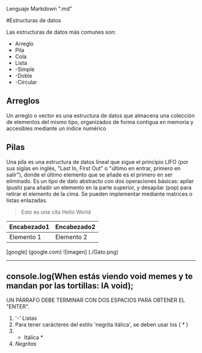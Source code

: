 Lenguaje Markdown ".md"

#Estructuras de datos

Las estructuras de datos más comunes son:
- Arreglo
- Pila
- Cola
- Lista
- -Simple
- -Doble
- -Circular


## Arreglos
Un arreglo o vector es una estructura de datos que almacena una colección de elementos del mismo tipo, organizados de forma contigua en memoria y accesibles mediante un índice numérico

## Pilas 
Una pila es una estructura de datos lineal que sigue el principio LIFO (por sus siglas en inglés, "Last In, First Out" o "último en entrar, primero en salir"), donde el último elemento que se añade es el primero en ser eliminado. Es un tipo de dato abstracto con dos operaciones básicas: apilar (push) para añadir un elemento en la parte superior, y desapilar (pop) para retirar el elemento de la cima. Se pueden implementar mediante matrices o listas enlazadas. 

>Esto es una cita
>Hello World

| Encabezado1 | Encabezado2 |
|----------------|----------------|
| Elemento 1    | Elemento 2     | 

[google] (google.com)
![imagen] (./Gato.png)

---
console.log(When estás viendo void memes y te mandan por las tortillas: IA void);
---


UN PÁRRAFO DEBE TERMINAR CON DOS ESPACIOS PARA OBTENER EL "ENTER".
1. '-' Listas
2. Para tener carácteres del estilo 'negrita itálica', se deben usar los ( * )
3. * Itálica *
4. *Negritas*
